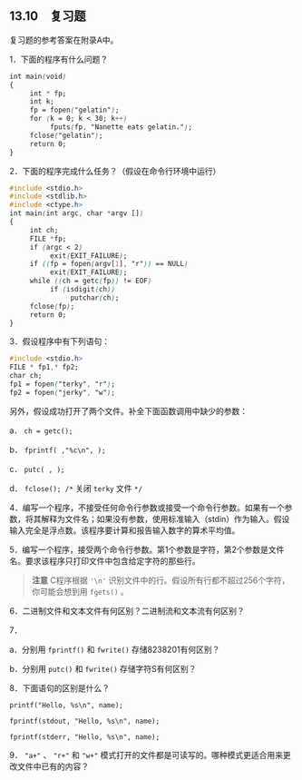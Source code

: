 ## 13.10　复习题

复习题的参考答案在附录A中。

1．下面的程序有什么问题？

```css
int main(void)
{
     int * fp;
     int k;
     fp = fopen("gelatin");
     for (k = 0; k < 30; k++)
          fputs(fp, "Nanette eats gelatin.");
     fclose("gelatin");
     return 0;
}
```

2．下面的程序完成什么任务？（假设在命令行环境中运行）

```css
#include <stdio.h>
#include <stdlib.h>
#include <ctype.h>
int main(int argc, char *argv [])
{
     int ch;
     FILE *fp;
     if (argc < 2)
          exit(EXIT_FAILURE);
     if ((fp = fopen(argv[1], "r")) == NULL)
          exit(EXIT_FAILURE);
     while ((ch = getc(fp)) != EOF)
          if (isdigit(ch))
               putchar(ch);
     fclose(fp);
     return 0;
}
```

3．假设程序中有下列语句：

```css
#include <stdio.h>
FILE * fp1,* fp2;
char ch;
fp1 = fopen("terky", "r");
fp2 = fopen("jerky", "w");
```

另外，假设成功打开了两个文件。补全下面函数调用中缺少的参数：

a． `ch = getc();`

b． `fprintf( ,"%c\n", );`

c． `putc( , );`

d． `fclose(); /*`  关闭 `terky` 文件  `*/`

4．编写一个程序，不接受任何命令行参数或接受一个命令行参数。如果有一个参数，将其解释为文件名；如果没有参数，使用标准输入（stdin）作为输入。假设输入完全是浮点数。该程序要计算和报告输入数字的算术平均值。

5．编写一个程序，接受两个命令行参数。第1个参数是字符，第2个参数是文件名。要求该程序只打印文件中包含给定字符的那些行。

> **注意**
> C程序根据 `'\n'` 识别文件中的行。假设所有行都不超过256个字符，你可能会想到用 `fgets()` 。

6．二进制文件和文本文件有何区别？二进制流和文本流有何区别？

7．

a．分别用 `fprintf()` 和 `fwrite()` 存储8238201有何区别？

b．分别用 `putc()` 和 `fwrite()` 存储字符S有何区别？

8．下面语句的区别是什么？

`printf("Hello, %s\n", name);`

`fprintf(stdout, "Hello, %s\n", name);`

`fprintf(stderr, "Hello, %s\n", name);`

9． `"a+"` 、 `"r+"` 和 `"w+"` 模式打开的文件都是可读写的。哪种模式更适合用来更改文件中已有的内容？

